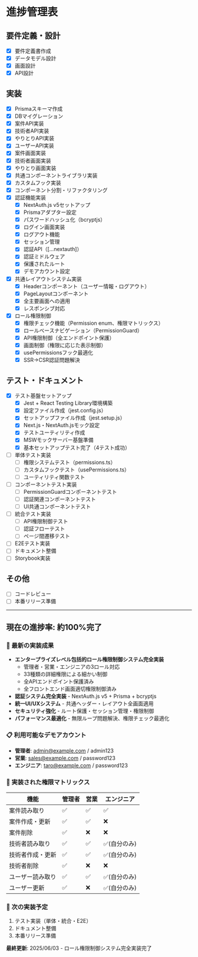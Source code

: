 # 進捗管理表

## 要件定義・設計
- [x] 要件定義書作成
- [x] データモデル設計
- [x] 画面設計
- [x] API設計

## 実装
- [x] Prismaスキーマ作成
- [x] DBマイグレーション
- [x] 案件API実装
- [x] 技術者API実装
- [x] やりとりAPI実装
- [x] ユーザーAPI実装
- [x] 案件画面実装
- [x] 技術者画面実装
- [x] やりとり画面実装
- [x] 共通コンポーネントライブラリ実装
- [x] カスタムフック実装
- [x] コンポーネント分割・リファクタリング
- [x] 認証機能実装
  - [x] NextAuth.js v5セットアップ
  - [x] Prismaアダプター設定
  - [x] パスワードハッシュ化（bcryptjs）
  - [x] ログイン画面実装
  - [x] ログアウト機能
  - [x] セッション管理
  - [x] 認証API（[...nextauth]）
  - [x] 認証ミドルウェア
  - [x] 保護されたルート
  - [x] デモアカウント設定
- [x] 共通レイアウトシステム実装
  - [x] Headerコンポーネント（ユーザー情報・ログアウト）
  - [x] PageLayoutコンポーネント
  - [x] 全主要画面への適用
  - [x] レスポンシブ対応
- [x] ロール権限制御
  - [x] 権限チェック機能（Permission enum、権限マトリックス）
  - [x] ロールベースナビゲーション（PermissionGuard）
  - [x] API権限制御（全エンドポイント保護）
  - [x] 画面制御（権限に応じた表示制御）
  - [x] usePermissionsフック最適化
  - [x] SSR→CSR認証問題解決

## テスト・ドキュメント
- [x] テスト基盤セットアップ
  - [x] Jest + React Testing Library環境構築
  - [x] 設定ファイル作成（jest.config.js）
  - [x] セットアップファイル作成（jest.setup.js）
  - [x] Next.js・NextAuth.jsモック設定
  - [x] テストユーティリティ作成
  - [x] MSWモックサーバー基盤準備
  - [x] 基本セットアップテスト完了（4テスト成功）
- [ ] 単体テスト実装
  - [ ] 権限システムテスト（permissions.ts）
  - [ ] カスタムフックテスト（usePermissions.ts）
  - [ ] ユーティリティ関数テスト
- [ ] コンポーネントテスト実装
  - [ ] PermissionGuardコンポーネントテスト
  - [ ] 認証関連コンポーネントテスト
  - [ ] UI共通コンポーネントテスト
- [ ] 統合テスト実装
  - [ ] API権限制御テスト
  - [ ] 認証フローテスト
  - [ ] ページ間遷移テスト
- [ ] E2Eテスト実装
- [ ] ドキュメント整備
- [ ] Storybook実装

## その他
- [ ] コードレビュー
- [ ] 本番リリース準備

---

## 現在の進捗率: 約100%完了

### 🎉 最新の実装成果
- **エンタープライズレベル包括的ロール権限制御システム完全実装**
  - 管理者・営業・エンジニアの3ロール対応
  - 33種類の詳細権限による細かい制御
  - 全APIエンドポイント保護済み
  - 全フロントエンド画面適切権限制御済み
- **認証システム完全実装** - NextAuth.js v5 + Prisma + bcryptjs
- **統一UI/UXシステム** - 共通ヘッダー・レイアウト全画面適用
- **セキュリティ強化** - ルート保護・セッション管理・権限制御
- **パフォーマンス最適化** - 無限ループ問題解決、権限チェック最適化

### 📋 利用可能なデモアカウント
- **管理者**: admin@example.com / admin123
- **営業**: sales@example.com / password123  
- **エンジニア**: taro@example.com / password123

### 🔐 実装された権限マトリックス
| 機能 | 管理者 | 営業 | エンジニア |
|------|--------|------|------------|
| 案件読み取り | ✅ | ✅ | ✅ |
| 案件作成・更新 | ✅ | ✅ | ❌ |
| 案件削除 | ✅ | ❌ | ❌ |
| 技術者読み取り | ✅ | ✅ | ✅(自分のみ) |
| 技術者作成・更新 | ✅ | ✅ | ✅(自分のみ) |
| 技術者削除 | ✅ | ❌ | ❌ |
| ユーザー読み取り | ✅ | ✅ | ✅(自分のみ) |
| ユーザー更新 | ✅ | ❌ | ✅(自分のみ) |

### 🚀 次の実装予定
1. テスト実装（単体・統合・E2E）
2. ドキュメント整備
3. 本番リリース準備

**最終更新**: 2025/06/03 - ロール権限制御システム完全実装完了 